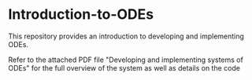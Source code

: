 # Introduction-to-ODEs
This repository provides an introduction to developing and implementing ODEs.

Refer to the attached PDF file "Developing and implementing systems of ODEs" for the full overview of the system as well as details on the code
